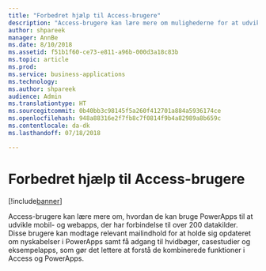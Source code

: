 ```yaml
---
title: "Forbedret hjælp til Access-brugere"
description: "Access-brugere kan lære mere om mulighederne for at udvikle apps med PowerApps"
author: shpareek
manager: AnnBe
ms.date: 8/10/2018
ms.assetid: f51b1f60-ce73-e811-a96b-000d3a18c83b
ms.topic: article
ms.prod: 
ms.service: business-applications
ms.technology: 
ms.author: shpareek
audience: Admin
ms.translationtype: HT
ms.sourcegitcommit: 0b40bb3c98145f5a260f412701a884a5936174ce
ms.openlocfilehash: 948a88316e2f7fb8c7f0814f9b4a82989a8b659c
ms.contentlocale: da-dk
ms.lasthandoff: 07/18/2018

---
```

# <a name="improved-help-for-access-users"></a>Forbedret hjælp til Access-brugere


[!include[banner](../../includes/banner.md)]

Access-brugere kan lære mere om, hvordan de kan bruge PowerApps til at udvikle mobil- og webapps, der har forbindelse til over 200 datakilder. Disse brugere kan modtage relevant mailindhold for at holde sig opdateret om nyskabelser i PowerApps samt få adgang til hvidbøger, casestudier og eksempelapps, som gør det lettere at forstå de kombinerede funktioner i Access og PowerApps.

